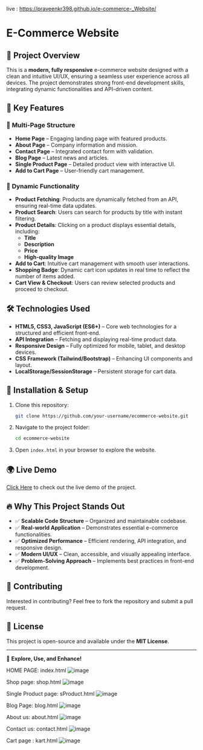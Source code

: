 live : https://praveenkr398.github.io/e-commerce-_Website/ 

# E-Commerce Website

## 🚀 Project Overview
This is a **modern, fully responsive** e-commerce website designed with a clean and intuitive UI/UX, ensuring a seamless user experience across all devices. The project demonstrates strong front-end development skills, integrating dynamic functionalities and API-driven content.

## 🌟 Key Features
### 🔹 **Multi-Page Structure**
- **Home Page** – Engaging landing page with featured products.
- **About Page** – Company information and mission.
- **Contact Page** – Integrated contact form with validation.
- **Blog Page** – Latest news and articles.
- **Single Product Page** – Detailed product view with interactive UI.
- **Add to Cart Page** – User-friendly cart management.

### 🔹 **Dynamic Functionality**
- **Product Fetching**: Products are dynamically fetched from an API, ensuring real-time data updates.
- **Product Search**: Users can search for products by title with instant filtering.
- **Product Details**: Clicking on a product displays essential details, including:
  - **Title**
  - **Description**
  - **Price**
  - **High-quality Image**
- **Add to Cart**: Intuitive cart management with smooth user interactions.
- **Shopping Badge**: Dynamic cart icon updates in real time to reflect the number of items added.
- **Cart View & Checkout**: Users can review selected products and proceed to checkout.

## 🛠️ Technologies Used
- **HTML5, CSS3, JavaScript (ES6+)** – Core web technologies for a structured and efficient front-end.
- **API Integration** – Fetching and displaying real-time product data.
- **Responsive Design** – Fully optimized for mobile, tablet, and desktop devices.
- **CSS Framework (Tailwind/Bootstrap)** – Enhancing UI components and layout.
- **LocalStorage/SessionStorage** – Persistent storage for cart data.

## 📂 Installation & Setup
1. Clone this repository:
   ```bash
   git clone https://github.com/your-username/ecommerce-website.git
   ```
2. Navigate to the project folder:
   ```bash
   cd ecommerce-website
   ```
3. Open `index.html` in your browser to explore the website.

## 🌍 Live Demo
[Click Here](#) to check out the live demo of the project.

## 🔥 Why This Project Stands Out
- ✅ **Scalable Code Structure** – Organized and maintainable codebase.
- ✅ **Real-world Application** – Demonstrates essential e-commerce functionalities.
- ✅ **Optimized Performance** – Efficient rendering, API integration, and responsive design.
- ✅ **Modern UI/UX** – Clean, accessible, and visually appealing interface.
- ✅ **Problem-Solving Approach** – Implements best practices in front-end development.

## 🤝 Contributing
Interested in contributing? Feel free to fork the repository and submit a pull request.

## 📜 License
This project is open-source and available under the **MIT License**.

---
🚀 **Explore, Use, and Enhance!**


HOME PAGE: index.html
![image](https://github.com/user-attachments/assets/5a6e786e-537a-480c-919b-e8f39f7297a4)

Shop page: shop.html
![image](https://github.com/user-attachments/assets/d5516c73-5283-48f8-ad61-b9151df928c1)

Single Product page: sProduct.html
![image](https://github.com/user-attachments/assets/6419d741-6310-4ca3-b76e-50a40a65bab7)

Blog Page: blog.html
![image](https://github.com/user-attachments/assets/790ab710-a1bf-4061-9cb6-a3bec1aca671)

About us: about.html
![image](https://github.com/user-attachments/assets/7e4c07db-783a-48a7-bbe1-34db30f65503)

Contact us: contact.html
![image](https://github.com/user-attachments/assets/7bcbbd99-192d-4d83-a82b-477c50608677)

Cart page : kart.html
![image](https://github.com/user-attachments/assets/3f8a3ba9-3269-4b90-bbf4-ab9a71f92e7b)
